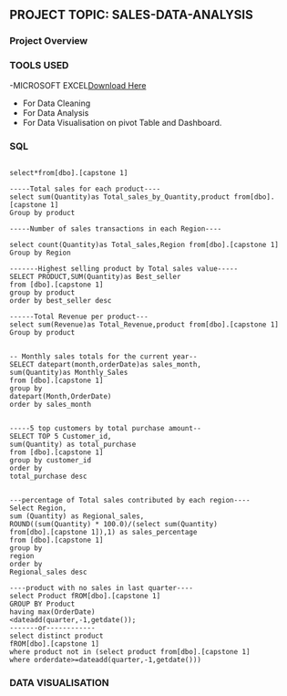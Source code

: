 ## PROJECT TOPIC: SALES-DATA-ANALYSIS

### Project Overview


### TOOLS USED
-MICROSOFT EXCEL[Download Here](https://www.microsoft.com)
- For Data Cleaning
- For Data Analysis
- For Data Visualisation on pivot Table and Dashboard.
  
 ### SQL
 ```
 
select*from[dbo].[capstone 1]

 -----Total sales for each product----
 select sum(Quantity)as Total_sales_by_Quantity,product from[dbo].[capstone 1]  
 Group by product

 -----Number of sales transactions in each Region----
 
 select count(Quantity)as Total_sales,Region from[dbo].[capstone 1]  
 Group by Region

 -------Highest selling product by Total sales value-----
 SELECT PRODUCT,SUM(Quantity)as Best_seller
 from [dbo].[capstone 1]
 group by product
 order by best_seller desc
 
 ------Total Revenue per product---
 select sum(Revenue)as Total_Revenue,product from[dbo].[capstone 1]  
 Group by product


 --	Monthly sales totals for the current year--
 SELECT datepart(month,orderDate)as sales_month,
 sum(Quantity)as Monthly_Sales
 from [dbo].[capstone 1]
 group by
 datepart(Month,OrderDate)
 order by sales_month


-----5 top customers by total purchase amount--
SELECT TOP 5 Customer_id,
sum(Quantity) as total_purchase
from [dbo].[capstone 1]
group by customer_id
order by 
total_purchase desc


---percentage of Total sales contributed by each region----
Select Region,
sum (Quantity) as Regional_sales,
ROUND((sum(Quantity) * 100.0)/(select sum(Quantity)
from[dbo].[capstone 1]),1) as sales_percentage
from [dbo].[capstone 1]
group by
region
order by
Regional_sales desc

----product with no sales in last quarter----
select Product fROM[dbo].[capstone 1]
GROUP BY Product
having max(OrderDate)
<dateadd(quarter,-1,getdate());
-------or------------
select distinct product
fROM[dbo].[capstone 1]
where product not in (select product from[dbo].[capstone 1]
where orderdate>=dateadd(quarter,-1,getdate()))
```




  



 



### DATA VISUALISATION
